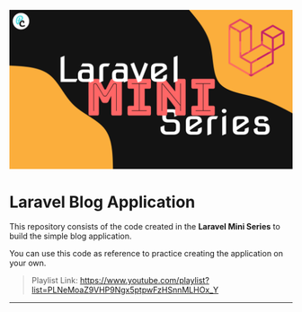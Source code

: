 ![](laravel-mini-series.jpg)

# Laravel Blog Application

This repository consists of the code created in the **Laravel Mini Series** to build the simple blog application.

You can use this code as reference to practice creating the application on your own.


> Playlist Link:
<https://www.youtube.com/playlist?list=PLNeMoaZ9VHP9Ngx5ptpwFzHSnnMLHOx_Y>

---

<!-- Made with ❤️ by **Perfect Blog Post** -->